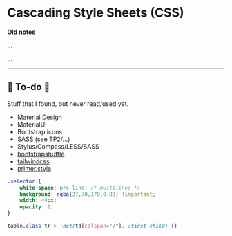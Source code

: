 # Cascading Style Sheets (CSS)

**[Old notes](_old.md)**

<div class="row row-cols-md-2"><div>

...
</div><div>

...
</div></div>

<hr class="sep-both">

## 👻 To-do 👻

Stuff that I found, but never read/used yet.

<div class="row row-cols-md-2"><div>

* Material Design
* MaterialUI
* Bootstrap icons
* SASS (see TP2/...)
* Stylus/Compass/LESS/SASS
* [bootstrapshuffle](https://bootstrapshuffle.com/)
* [tailwindcss](https://tailwindcss.com/)
* [primer.style](https://primer.style/css/getting-started)
</div><div>

```css
.selector {
    white-space: pre-line; /* multilines */
    background: rgba(37,70,170,0.83) !important;
    width: 44px;
    opacity: 1;
}

table.class tr > :not(td[colspan="7"], :first-child) {}
```
</div></div>